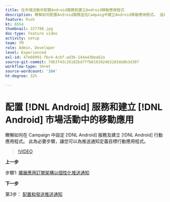 ```yaml
---
title: 在市場活動中配置Android服務和建立Android移動應用程式
description: 瞭解如何配置Android服務並在Campaig中建立Android移動應用程式。 這是我們將Neotrip應用定義為推送通知的目標所必需的。
feature: Push
kt: 6554
thumbnail: 327788.jpg
doc-type: feature video
activity: setup
team: TM
role: Admin, Developer
level: Experienced
exl-id: 47e66991-fbc4-4cbf-ad36-144a430ea62a
source-git-commit: 7d63f43c26182bd7ffb618392463283da0b3d307
workflow-type: tm+mt
source-wordcount: '104'
ht-degree: 32%

---
```


# 配置 [!DNL Android] 服務和建立 [!DNL Android] 市場活動中的移動應用

瞭解如何在 Campaign 中設定 [!DNL Android] 服務及建立 [!DNL Android] 行動應用程式。 此為必要步驟，讓您可以為推送通知定義目標行動應用程式。

>[!VIDEO](https://video.tv.adobe.com/v/327788?quality=12)

**上一步**

步驟1: [擴展應用訂閱架構以個性化推送通知](/help/tutorial-getting-started-with-push-notifications-for-android/extending-the-app-subscription-schema.md)

**下一步**

第3步： [配置和發送推送通知](/help/tutorial-getting-started-with-push-notifications-for-android/configuring-and-sending-push-notifications.md)
